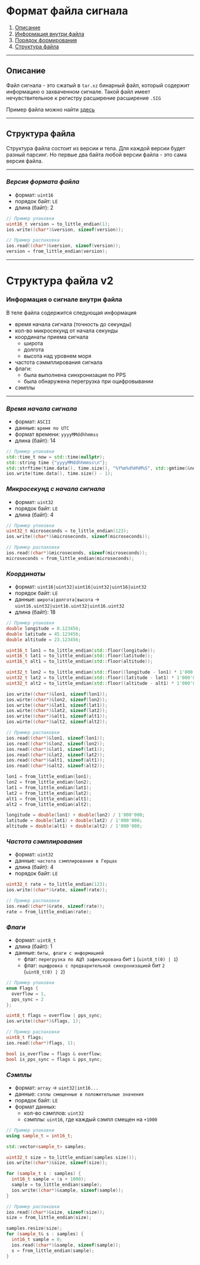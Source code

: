 # Формат файла сигнала

1. [Описание](#описание)
2. [Информация внутри файла](#информация-о-сигнале-внутри-файла)
3. [Порядок формирования](#порядок-формирования-файла)
4. [Структура файла](#структура-файла)

---

## Описание
  Файл сигнала - это сжатый в `tar.xz` бинарный файл, который содержит информацию о захваченном сигнале.
  Такой файл имеет нечувствительное к регистру расширение расширение `.SIG`

  Пример файла можно найти [здесь](./examples/signal.sig)

---

## Структура файла
  Структура файла состоит из версии и тела. Для каждой версии будет разный парсинг. Но первые два байта
  любой версии файла - это сама версия файла.

---
  
### *Версия формата файла*
  - формат: `uint16`
  - порядок байт: `LE`
  - длина (байт): 2
  ```c++
  // Пример упаковки
  uint16_t version = to_little_endian(1);
  ios.write((char*)&version, sizeof(version));

  // Пример распаковки
  ios.read((char*)&version, sizeof(version));
  version = from_little_endian(version);
  ```

---

# Структура файла v2

### Информация о сигнале внутри файла
  В теле файла содержится следующая информация

  - время начала сигнала (точность до секунды)
  - кол-во микросекунд от начала секунды
  - координаты приема сигнала
    - широта
    - долгота
    - высота над уровнем моря
  - частота сэммплирования сигнала
  - флаги:
    - была выполнена синхронизация по PPS
    - была обнаружена перегрузка при оцифровывании
  - сэмплы

---

### *Время начала сигнала*
  - формат: `ASCII`
  - данные: `время по UTC`
  - формат времени: `yyyyMMddhhmmss`
  - длина (байт): 14
  ```c++
  // Пример упаковки
  std::time_t now = std::time(nullptr);
  std::string time {"yyyyMMddhhmmss\n"};
  std::strftime(time.data(), time.size(), "%Y%m%d%H%M%S", std::gmtime(&now));
  ios.write(time.data(), time.size() - 1);
  ```

### *Микросекунд с начала сигнала*
  - формат: `uint32`
  - порядок байт: `LE`
  - длина (байт): 4
  ```c++
  // Пример упаковки
  uint32_t microseconds = to_little_endian(123);
  ios.write((char*)&microseconds, sizeof(microseconds));

  // Пример распаковки
  ios.read((char*)&microseconds, sizeof(microseconds));
  microseconds = from_little_endian(microseconds);
  ```

### *Координаты*
  - формат: `uint16|uint32|uint16|uint32|uint16|uint32`
  - порядок байт: `LE`
  - данные: `широта|долгота|высота` -> `uint16.uint32|uint16.uint32|uint16.uint32`
  - длина (байт): 18
  ```c++
  // Пример упаковки
  double longitude = 0.123456;
  double latitude = 45.123456;
  double altitude = 23.123456;

  uint16_t lon1 = to_little_endian(std::floor(longitude));
  uint16_t lat1 = to_little_endian(std::floor(latitude));
  uint16_t alt1 = to_little_endian(std::floor(altitude));

  uint32_t lon2 = to_little_endian(std::floor((longitude - lon1) * 1'000'000));
  uint32_t lat2 = to_little_endian(std::floor((latitude - lat1) * 1'000'000));
  uint32_t alt2 = to_little_endian(std::floor((altitude - alt1) * 1'000'000));

  ios.write((char*)&lon1, sizeof(lon1));
  ios.wirte((char*)&lon2, sizeof(lon2));
  ios.write((char*)&lat1, sizeof(lat1));
  ios.wirte((char*)&lat2, sizeof(lat2));
  ios.write((char*)&alt1, sizeof(alt1));
  ios.wirte((char*)&alt2, sizeof(alt2));

  // Пример распаковки
  ios.read((char*)&lon1, sizeof(lon1));
  ios.read((char*)&lon2, sizeof(lon2));
  ios.read((char*)&lat1, sizeof(lat1));
  ios.read((char*)&lat2, sizeof(lat2));
  ios.read((char*)&alt1, sizeof(alt1));
  ios.read((char*)&alt2, sizeof(alt2));

  lon1 = from_little_endian(lon1);
  lon2 = from_little_endian(lon2);
  lat1 = from_little_endian(lat1);
  lat2 = from_little_endian(lat2);
  alt1 = from_little_endian(alt1);
  alt2 = from_little_endian(alt2);

  longitude = double(lon1) + double(lon2) / 1'000'000;
  latitude = double(lat1) + double(lat2) / 1'000'000;
  altitude = double(alt1) + double(alt2) / 1'000'000;
  ```

### *Частота сэмплирования*
  - формат: `uint32`
  - данные: `частота сэмплирования в Герцах`
  - длина (байт): 4
  - порядок байт: `LE`
  ```c++
  uint32_t rate = to_little_endian(123);
  ios.write((char*)&rate, sizeof(rate));

  // Пример распаковки
  ios.read((char*)&rate, sizeof(rate));
  rate = from_little_endian(rate);
  ```

### *Флаги*
  - формат: `uint8_t`
  - длина (байт): 1
  - данные: `биты, флаги с информацией`
    - флаг: `перегрузка по АЦП зафиксирована` бит `1` (`uint8_t(0) | 1`)
    - флаг: `оцифровка с предварительной синхронизацией` бит `2` (`uint8_t(0) | 2`)
  
  ```c++
  // Пример упаковки
  enum Flags {
    overflow = 1,
    pps_sync = 2
  };

  uint8_t flags = overflow | pps_sync;
  ios.write((char*)&flags, 1);

  // Пример распаковки
  uint8_t flags;
  ios.read((char*)flags, 1);
  
  bool is_overflow = flags & overflow;
  bool is_pps_sync = flags & pps_sync;
  ```

### *Сэмплы*
  - формат: `array` -> `uint32|int16...`
  - данные: `сэплы смещенные в положительные значения`
  - порядок байт: `LE`
  - формат данных:
    - кол-во сэмплов: `uint32`
    - сэмплы: `uint16`, где каждый сэмпл смещен на `+1000`
  ```c++
  // Пример упаковки
  using sample_t = int16_t;
  
  std::vector<sample_t> samples;

  uint32_t size = to_little_endian(samples.size());
  ios.write((char*)&size, sizeof(size));

  for (sample_t s : samples) {
    int16_t sample = (s + 1000);
    sample = to_little_endian(sample);
    ios.write((char*)&sample, sizeof(sample));
  }

  // Пример распаковки
  ios.read((char*)&size, sizeof(size));
  size = from_little_endian(size);

  samples.resize(size);
  for (sample_t& s : samples) {
    int16_t sample = 0;
    ios.read((char*)&sample, sizeof(sample));
    s = from_little_endian(sample);
  }
  ```